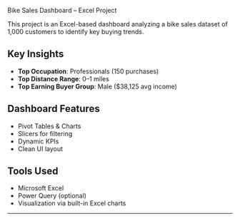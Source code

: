 Bike Sales Dashboard – Excel Project

This project is an Excel-based dashboard analyzing a bike sales dataset of 1,000 customers to identify key buying trends.

##  Key Insights
- **Top Occupation**: Professionals (150 purchases)
- **Top Distance Range**: 0–1 miles
- **Top Earning Buyer Group**: Male ($38,125 avg income)

##  Dashboard Features
- Pivot Tables & Charts
- Slicers for filtering
- Dynamic KPIs
- Clean UI layout

##  Tools Used
- Microsoft Excel
- Power Query (optional)
- Visualization via built-in Excel charts

---
